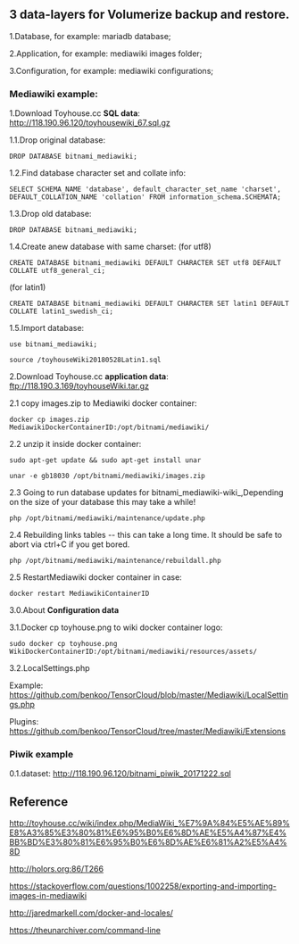 

## 3 data-layers for Volumerize backup and restore.

1.Database, for example: mariadb database;

2.Application, for example: mediawiki images folder;

3.Configuration, for example: mediawiki configurations;


### Mediawiki example:

1.Download Toyhouse.cc **SQL data**: http://118.190.96.120/toyhousewiki_67.sql.gz

1.1.Drop original database:
```
DROP DATABASE bitnami_mediawiki;
```
1.2.Find database character set and collate info:

```
SELECT SCHEMA_NAME 'database', default_character_set_name 'charset', DEFAULT_COLLATION_NAME 'collation' FROM information_schema.SCHEMATA;
```
1.3.Drop old database:
```
DROP DATABASE bitnami_mediawiki;
```
1.4.Create anew database with same charset:
(for utf8)
```
CREATE DATABASE bitnami_mediawiki DEFAULT CHARACTER SET utf8 DEFAULT COLLATE utf8_general_ci;
```
(for latin1)
```
CREATE DATABASE bitnami_mediawiki DEFAULT CHARACTER SET latin1 DEFAULT COLLATE latin1_swedish_ci;
```
1.5.Import database:
```
use bitnami_mediawiki;
```
```
source /toyhouseWiki20180528Latin1.sql
```

2.Download Toyhouse.cc **application data**: ftp://118.190.3.169/toyhouseWiki.tar.gz

2.1 copy images.zip to Mediawiki docker container:
```
docker cp images.zip MediawikiDockerContainerID:/opt/bitnami/mediawiki/ 
```

2.2 unzip it inside docker container:
```
sudo apt-get update && sudo apt-get install unar
```
```
unar -e gb18030 /opt/bitnami/mediawiki/images.zip
```

2.3 Going to run database updates for bitnami_mediawiki-wiki_,Depending on the size of your database this may take a while!

```
php /opt/bitnami/mediawiki/maintenance/update.php
```

2.4 Rebuilding links tables -- this can take a long time. It should be safe to abort via ctrl+C if you get bored.

```
php /opt/bitnami/mediawiki/maintenance/rebuildall.php
```
2.5 RestartMediawiki docker container in case:
```
docker restart MediawikiContainerID
```
3.0.About **Configuration data**

3.1.Docker cp toyhouse.png to wiki docker container logo:
```
sudo docker cp toyhouse.png WikiDockerContainerID:/opt/bitnami/mediawiki/resources/assets/
```
3.2.LocalSettings.php

Example: https://github.com/benkoo/TensorCloud/blob/master/Mediawiki/LocalSettings.php

Plugins: https://github.com/benkoo/TensorCloud/tree/master/Mediawiki/Extensions

###  Piwik example

0.1.dataset: http://118.190.96.120/bitnami_piwik_20171222.sql


## Reference

http://toyhouse.cc/wiki/index.php/MediaWiki_%E7%9A%84%E5%AE%89%E8%A3%85%E3%80%81%E6%95%B0%E6%8D%AE%E5%A4%87%E4%BB%BD%E3%80%81%E6%95%B0%E6%8D%AE%E6%81%A2%E5%A4%8D

http://holors.org:86/T266

https://stackoverflow.com/questions/1002258/exporting-and-importing-images-in-mediawiki

http://jaredmarkell.com/docker-and-locales/

https://theunarchiver.com/command-line

